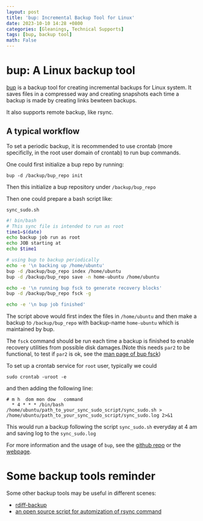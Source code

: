 ```yaml
---
layout: post
title: 'bup: Incremental Backup Tool for Linux'
date: 2023-10-10 14:28 +0800
categories: [Gleanings, Technical Supports]
tags: [bup, backup tool]
math: False
---
```


# bup: A Linux backup tool

[bup](https://bup.github.io/) is a backup tool for creating incremental backups for Linux
system. It saves files in a compressed way and creating snapshots each time a backup is made 
by creating links bewteen backups.

It also supports remote backup, like rsync.

## A typical workflow

To set a periodic backup, it is recommended to use crontab (more specificlly,
in the root user domain of crontab) to run bup commands.

One could first initialize a bup repo by running:

```console
bup -d /backup/bup_repo init
```

Then this initialize a bup repository under `/backup/bup_repo`

Then one could prepare a bash script like:

`sync_sudo.sh`

```bash
#! bin/bash
# This sync file is intended to run as root
time1=$(date)
echo backup job run as root
echo JOB starting at
echo $time1

# using bup to backup periodically
echo -e '\n backing up /home/ubuntu'
bup -d /backup/bup_repo index /home/ubuntu
bup -d /backup/bup_repo save -n home-ubuntu /home/ubuntu

echo -e '\n running bup fsck to generate recovery blocks'
bup -d /backup/bup_repo fsck -g

echo -e '\n bup job finished'
```
The script above would first index the files in `/home/ubuntu` and then 
make a backup to `/backup/bup_repo` with backup-name `home-ubuntu` which
is maintained by bup.

The `fsck` command should be run each time a backup is finished to enable 
recovery utilities from possible disk damages.(Note this needs `par2` to
be functional, to test if `par2` is ok, see the [man page of bup fsck](https://bup.github.io/man/bup-fsck.html))

To set up a crontab service for `root` user, typically we could

```console
sudo crontab -uroot -e
```

and then adding the following line:

```console
# m h  dom mon dow   command
  * 4 * * * /bin/bash /home/ubuntu/path_to_your_sync_sudo_script/sync_sudo.sh > /home/ubuntu/path_to_your_sync_sudo_script/sync_sudo.log 2>&1
```

This would run a backup following the script `sync_sudo.sh` everyday at 4 am
and saving log to the `sync_sudo.log`

For more information and the usage of `bup`, see the [github repo](https://bup.github.io/)
or the [webpage](https://bup.github.io/).

# Some backup tools reminder

Some other backup tools may be useful in different scenes: 

- [rdiff-backup](https://github.com/rdiff-backup/rdiff-backup)
- [an open source script for automization of rsync command](https://github.com/opensourceway/rsync-backup-script)
